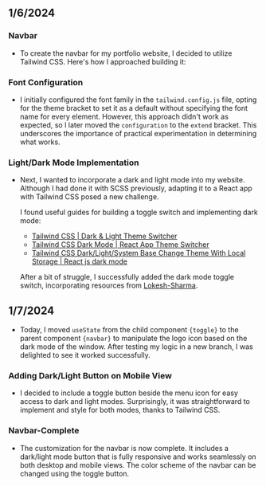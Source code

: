 ## 1/6/2024

### Navbar

- To create the navbar for my portfolio website, I decided to utilize Tailwind CSS. Here's how I approached building it:

### Font Configuration

- I initially configured the font family in the `tailwind.config.js` file, opting for the theme bracket to set it as a default without specifying the font name for every element. However, this approach didn't work as expected, so I later moved the `configuration` to the `extend` bracket. This underscores the importance of practical experimentation in determining what works.

### Light/Dark Mode Implementation

- Next, I wanted to incorporate a dark and light mode into my website. Although I had done it with SCSS previously, adapting it to a React app with Tailwind CSS posed a new challenge.

  I found useful guides for building a toggle switch and implementing dark mode:

  - [Tailwind CSS | Dark & Light Theme Switcher](https://www.youtube.com/watch?v=oMOe_32M6ss&ab_channel=JohnKomarnicki)
  - [Tailwind CSS Dark Mode | React App Theme Switcher](https://www.youtube.com/watch?v=VylXkPy-MIc&ab_channel=OverClocked)
  - [Tailwind CSS Dark/Light/System Base Change Theme With Local Storage | React js dark mode](https://www.youtube.com/watch?v=NMTq5HIxMa8&ab_channel=CodeAProgram)

  After a bit of struggle, I successfully added the dark mode toggle switch, incorporating resources from [Lokesh-Sharma](https://www.linkedin.com/pulse/creating-dark-light-mode-tailwind-css-reactjs-guide-beginners-sharma/).

## 1/7/2024

- Today, I moved `useState` from the child component `{toggle}` to the parent component `{navbar}` to manipulate the logo icon based on the dark mode of the window. After testing my logic in a new branch, I was delighted to see it worked successfully.

### Adding Dark/Light Button on Mobile View

- I decided to include a toggle button beside the menu icon for easy access to dark and light modes. Surprisingly, it was straightforward to implement and style for both modes, thanks to Tailwind CSS.

### Navbar-Complete

- The customization for the navbar is now complete. It includes a dark/light mode button that is fully responsive and works seamlessly on both desktop and mobile views. The color scheme of the navbar can be changed using the toggle button.

##
